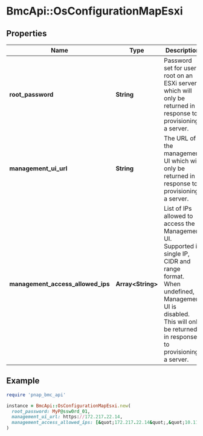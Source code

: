 # BmcApi::OsConfigurationMapEsxi

## Properties

| Name | Type | Description | Notes |
| ---- | ---- | ----------- | ----- |
| **root_password** | **String** | Password set for user root on an ESXi server which will only be returned in response to provisioning a server. | [optional][readonly] |
| **management_ui_url** | **String** | The URL of the management UI which will only be returned in response to provisioning a server. | [optional][readonly] |
| **management_access_allowed_ips** | **Array&lt;String&gt;** | List of IPs allowed to access the Management UI. Supported in single IP, CIDR and range format. When undefined, Management UI is disabled. This will only be returned in response to provisioning a server. | [optional] |

## Example

```ruby
require 'pnap_bmc_api'

instance = BmcApi::OsConfigurationMapEsxi.new(
  root_password: MyP@ssw0rd_01,
  management_ui_url: https://172.217.22.14,
  management_access_allowed_ips: [&quot;172.217.22.14&quot;,&quot;10.111.14.40/29&quot;,&quot;10.111.14.66 - 10.111.14.71&quot;]
)
```

